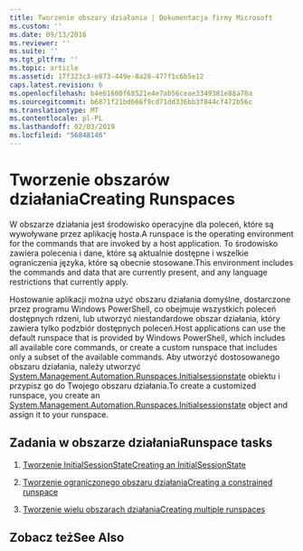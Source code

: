 ```yaml
---
title: Tworzenie obszary działania | Dokumentacja firmy Microsoft
ms.custom: ''
ms.date: 09/13/2016
ms.reviewer: ''
ms.suite: ''
ms.tgt_pltfrm: ''
ms.topic: article
ms.assetid: 17f323c3-e873-449e-8a28-477f1c6b5e12
caps.latest.revision: 6
ms.openlocfilehash: b4e61600f68521e4e7ab56ceae3349381e88a70a
ms.sourcegitcommit: b6871f21bd666f9cd71dd336bb3f844cf472b56c
ms.translationtype: MT
ms.contentlocale: pl-PL
ms.lasthandoff: 02/03/2019
ms.locfileid: "56848146"
---
```

# <a name="creating-runspaces"></a><span data-ttu-id="be0c3-102">Tworzenie obszarów działania</span><span class="sxs-lookup"><span data-stu-id="be0c3-102">Creating Runspaces</span></span>

<span data-ttu-id="be0c3-103">W obszarze działania jest środowisko operacyjne dla poleceń, które są wywoływane przez aplikację hosta.</span><span class="sxs-lookup"><span data-stu-id="be0c3-103">A runspace is the operating environment for the commands that are invoked by a host application.</span></span> <span data-ttu-id="be0c3-104">To środowisko zawiera polecenia i dane, które są aktualnie dostępne i wszelkie ograniczenia języka, które są obecnie stosowane.</span><span class="sxs-lookup"><span data-stu-id="be0c3-104">This environment includes the commands and data that are currently present, and any language restrictions that currently apply.</span></span>

 <span data-ttu-id="be0c3-105">Hostowanie aplikacji można użyć obszaru działania domyślne, dostarczone przez programu Windows PowerShell, co obejmuje wszystkich poleceń dostępnych rdzeni, lub utworzyć niestandardowe obszar działania, który zawiera tylko podzbiór dostępnych poleceń.</span><span class="sxs-lookup"><span data-stu-id="be0c3-105">Host applications can use the default runspace that is provided by Windows PowerShell, which includes all available core commands, or create a custom runspace that includes only a subset of the available commands.</span></span> <span data-ttu-id="be0c3-106">Aby utworzyć dostosowanego obszaru działania, należy utworzyć [System.Management.Automation.Runspaces.Initialsessionstate](/dotnet/api/System.Management.Automation.Runspaces.InitialSessionState) obiektu i przypisz go do Twojego obszaru działania.</span><span class="sxs-lookup"><span data-stu-id="be0c3-106">To create a customized runspace, you create an [System.Management.Automation.Runspaces.Initialsessionstate](/dotnet/api/System.Management.Automation.Runspaces.InitialSessionState) object and assign it to your runspace.</span></span>

## <a name="runspace-tasks"></a><span data-ttu-id="be0c3-107">Zadania w obszarze działania</span><span class="sxs-lookup"><span data-stu-id="be0c3-107">Runspace tasks</span></span>

1. [<span data-ttu-id="be0c3-108">Tworzenie InitialSessionState</span><span class="sxs-lookup"><span data-stu-id="be0c3-108">Creating an InitialSessionState</span></span>](./creating-an-initialsessionstate.md)

2. [<span data-ttu-id="be0c3-109">Tworzenie ograniczonego obszaru działania</span><span class="sxs-lookup"><span data-stu-id="be0c3-109">Creating a constrained runspace</span></span>](./creating-a-constrained-runspace.md)

3. [<span data-ttu-id="be0c3-110">Tworzenie wielu obszarach działania</span><span class="sxs-lookup"><span data-stu-id="be0c3-110">Creating multiple runspaces</span></span>](./creating-multiple-runspaces.md)

## <a name="see-also"></a><span data-ttu-id="be0c3-111">Zobacz też</span><span class="sxs-lookup"><span data-stu-id="be0c3-111">See Also</span></span>
